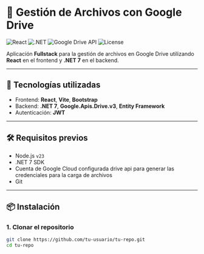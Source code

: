 # 📁 Gestión de Archivos con Google Drive

![React](https://img.shields.io/badge/React-18.2.0-61DAFB?logo=react&logoColor=white)
![.NET](https://img.shields.io/badge/.NET-7.0-512BD4?logo=dotnet&logoColor=white)
![Google Drive API](https://img.shields.io/badge/Google%20Drive-API-34A853?logo=google-drive&logoColor=white)
![License](https://img.shields.io/badge/license-MIT-green)

Aplicación **Fullstack** para la gestión de archivos en Google Drive utilizando **React** en el frontend y **.NET 7** en el backend.

---

## 🚀 Tecnologías utilizadas

- Frontend: **React**, **Vite**, **Bootstrap**
- Backend: **.NET 7**, **Google.Apis.Drive.v3**, **Entity Framework**
- Autenticación: **JWT**

---

## 🛠️ Requisitos previos

- Node.js `v23`
- .NET 7 SDK
- Cuenta de Google Cloud configurada drive api para generar las credenciales para la carga de archivos
- Git

---

## 📦 Instalación

### 1. Clonar el repositorio

```bash
git clone https://github.com/tu-usuario/tu-repo.git
cd tu-repo
